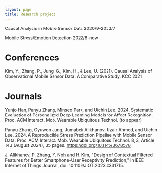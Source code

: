```yaml
---
layout: page
title: Research project
---
```


Causal Analysis in Mobile Sensor Data 2020/9-2022/7

Mobile Stress/Emotion Detection 2022/8-now

# Conferences
Kim, Y., Zhang, P., Jung, G., Kim, H., & Lee, U. (2021). Causal Analysis of Observational Mobile Sensor Data: A Comparative Study. KCC 2021

# Journals
Yunjo Han, Panyu Zhang, Minseo Park, and Uichin Lee. 2024. Systematic Evaluation of Personalized Deep Learning Models for Affect Recognition. Proc. ACM Interact. Mob. Wearable Ubiquitous Technol. (to appear)

Panyu Zhang, Gyuwon Jung, Jumabek Alikhanov, Uzair Ahmed, and Uichin Lee. 2024. A Reproducible Stress Prediction Pipeline with Mobile Sensor Data. Proc. ACM Interact. Mob. Wearable Ubiquitous Technol. 8, 3, Article 143 (August 2024), 35 pages. https://doi.org/10.1145/3678578 

J. Alikhanov, P. Zhang, Y. Noh and H. Kim, "Design of Contextual Filtered Features for Better Smartphone-User Receptivity Prediction," in IEEE Internet of Things Journal, doi: 10.1109/JIOT.2023.3331715.


